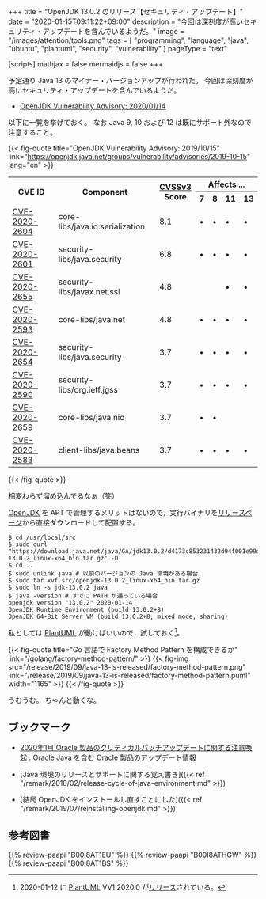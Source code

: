 +++
title = "OpenJDK 13.0.2 のリリース【セキュリティ・アップデート】"
date =  "2020-01-15T09:11:22+09:00"
description = "今回は深刻度が高いセキュリティ・アップデートを含んでいるようだ。"
image = "/images/attention/tools.png"
tags  = [ "programming", "language", "java", "ubuntu", "plantuml", "security", "vulnerability" ]
pageType = "text"

[scripts]
  mathjax = false
  mermaidjs = false
+++

予定通り Java 13 のマイナー・バージョンアップが行われた。
今回は深刻度が高いセキュリティ・アップデートを含んでいるようだ。

- [OpenJDK Vulnerability Advisory: 2020/01/14](https://openjdk.java.net/groups/vulnerability/advisories/2020-01-14)

以下に一覧を挙げておく。
なお Java 9, 10 および 12 は既にサポート外なので注意すること。

{{< fig-quote title="OpenJDK Vulnerability Advisory: 2019/10/15" link="https://openjdk.java.net/groups/vulnerability/advisories/2019-10-15" lang="en" >}}
<table class="risk-matrix center" summary="Risk matrix">
<tr>
<th rowspan="2">CVE ID</th>
<th rowspan="2">Component</th>
<th rowspan="2"><a href="https://www.first.org/cvss/">CVSSv3</a><br>Score</th>
<th colspan="4">Affects ...</th>
</tr>
<tr>
<th>7</th>
<th>8</th>
<th>11</th>
<th>13</th>
</tr>

<tr>
<td><a href="https://nvd.nist.gov/vuln/detail/CVE-2020-2604">CVE-2020-2604</a></td>
<td>core-libs/java.io:serialization</td>
<td>8.1</td>
<td>&#8226;</td>
<td>&#8226;</td>
<td>&#8226;</td>
<td>&#8226;</td>
</tr>
<tr>
<td><a href="https://nvd.nist.gov/vuln/detail/CVE-2020-2601">CVE-2020-2601</a></td>
<td>security-libs/java.security</td>
<td>6.8</td>
<td>&#8226;</td>
<td>&#8226;</td>
<td>&#8226;</td>
<td>&#8226;</td>
</tr>
<tr>
<td><a href="https://nvd.nist.gov/vuln/detail/CVE-2020-2655">CVE-2020-2655</a></td>
<td>security-libs/javax.net.ssl</td>
<td>4.8</td>
<td></td>
<td></td>
<td>&#8226;</td>
<td>&#8226;</td>
</tr>
<tr>
<td><a href="https://nvd.nist.gov/vuln/detail/CVE-2020-2593">CVE-2020-2593</a></td>
<td>core-libs/java.net</td>
<td>4.8</td>
<td>&#8226;</td>
<td>&#8226;</td>
<td>&#8226;</td>
<td>&#8226;</td>
</tr>
<tr>
<td><a href="https://nvd.nist.gov/vuln/detail/CVE-2020-2654">CVE-2020-2654</a></td>
<td>security-libs/java.security</td>
<td>3.7</td>
<td>&#8226;</td>
<td>&#8226;</td>
<td>&#8226;</td>
<td>&#8226;</td>
</tr>
<tr>
<td><a href="https://nvd.nist.gov/vuln/detail/CVE-2020-2590">CVE-2020-2590</a></td>
<td>security-libs/org.ietf.jgss</td>
<td>3.7</td>
<td>&#8226;</td>
<td>&#8226;</td>
<td>&#8226;</td>
<td>&#8226;</td>
</tr>
<tr>
<td><a href="https://nvd.nist.gov/vuln/detail/CVE-2020-2659">CVE-2020-2659</a></td>
<td>core-libs/java.nio</td>
<td>3.7</td>
<td>&#8226;</td>
<td>&#8226;</td>
<td></td>
<td></td>
</tr>
<tr>
<td><a href="https://nvd.nist.gov/vuln/detail/CVE-2020-2583">CVE-2020-2583</a></td>
<td>client-libs/java.beans</td>
<td>3.7</td>
<td>&#8226;</td>
<td>&#8226;</td>
<td>&#8226;</td>
<td>&#8226;</td>
</tr>

</table>
{{< /fig-quote >}}

相変わらず溜め込んでるなぁ（笑）

[OpenJDK] を APT で管理するメリットはないので，実行バイナリを[リリースページ](https://jdk.java.net/13/)から直接ダウンロードして配置する。

```text
$ cd /usr/local/src
$ sudo curl "https://download.java.net/java/GA/jdk13.0.2/d4173c853231432d94f001e99d882ca7/8/GPL/openjdk-13.0.2_linux-x64_bin.tar.gz" -O
$ cd ..
$ sudo unlink java # 以前のバージョンの Java 環境がある場合
$ sudo tar xvf src/openjdk-13.0.2_linux-x64_bin.tar.gz
$ sudo ln -s jdk-13.0.2 java
$ java -version # すでに PATH が通っている場合
openjdk version "13.0.2" 2020-01-14
OpenJDK Runtime Environment (build 13.0.2+8)
OpenJDK 64-Bit Server VM (build 13.0.2+8, mixed mode, sharing)
```

私としては [PlantUML] が動けばいいので，試しておく[^puml1]。

[^puml1]: 2020-01-12 に [PlantUML] VV1.2020.0 が[リリース](http://plantuml.com/ja/changes)されている。

{{< fig-quote title="Go 言語で Factory Method Pattern を構成できるか" link="/golang/factory-method-pattern/" >}}
{{< fig-img src="/release/2019/09/java-13-is-released/factory-method-pattern.png" link="/release/2019/09/java-13-is-released/factory-method-pattern.puml" width="1165" >}}
{{< /fig-quote >}}

うむうむ。
ちゃんと動くな。

## ブックマーク

- [2020年1月 Oracle 製品のクリティカルパッチアップデートに関する注意喚起](https://www.jpcert.or.jp/at/2020/at200002.html) : Oracle Java を含む Oracle 製品のアップデート情報

- [Java 環境のリリースとサポートに関する覚え書き]({{< ref "/remark/2018/02/release-cycle-of-java-environment.md" >}})
- [結局 OpenJDK をインストールし直すことにした]({{< ref "/remark/2019/07/reinstalling-openjdk.md" >}})

[OpenJDK]: http://openjdk.java.net/
[Ubuntu]: https://www.ubuntu.com/ "The leading operating system for PCs, IoT devices, servers and the cloud | Ubuntu"
[PlantUML]: http://plantuml.com/ "Open-source tool that uses simple textual descriptions to draw UML diagrams."

## 参考図書

{{% review-paapi "B00I8AT1EU" %}} <!-- Java言語で学ぶリファクタリング入門 -->
{{% review-paapi "B00I8ATHGW" %}} <!-- 増補改訂版 Java言語で学ぶデザインパターン入門 -->
{{% review-paapi "B00I8AT1BS" %}} <!-- Java言語で学ぶデザインパターン入門 マルチスレッド編 -->
